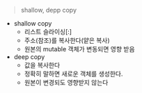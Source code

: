 > shallow, depp copy

- shallow copy
  - 리스트 슬라이싱[:]
  - 주소(참조)를 복사한다(얕은 복사)
  - 원본의 mutable 객체가 변동되면 영향 받음
- deep copy
  - 값을 복사한다
  - 정확히 말하면 새로운 객체를 생성한다. 
  - 원본이 변경되도 영향받지 않는다

